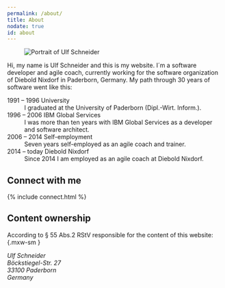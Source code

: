 ```yaml
---
permalink: /about/
title: About
nodate: true
id: about
---
```

<figure class="mxw-rg">
<img class="w-100 fit-cover" src="/img/ulf/ulf-16x9-900.jpg" alt="Portrait of Ulf Schneider">
</figure>

Hi, my name is Ulf Schneider and this is my website. I´m a software developer and agile coach, currently working for the software organization of Diebold Nixdorf in Paderborn, Germany. My path through 30 years of software went like this:

<dl class="timeline">
<dt>1991 – 1996 University</dt>
<dd>I graduated at the University of Paderborn (Dipl.-Wirt. Inform.).</dd>
<dt>1996 – 2006 IBM Global Services</dt>
<dd>I was more than ten years with IBM Global Services as a developer and software architect.</dd>
<dt>2006 – 2014 Self-employment</dt>
<dd>Seven years self-employed as an agile coach and trainer.</dd>
<dt>2014 – today Diebold Nixdorf</dt>
<dd>Since 2014 I am employed as an agile coach at Diebold Nixdorf.</dd>
</dl>

<h2>Connect with me</h2>
{% include connect.html %}

<h2>Content ownership</h2>

According to § 55 Abs.2 RStV responsible for the content of this website:{.mxw-sm }

<address class="mry">
Ulf Schneider<br>
Böckstiegel-Str. 27<br>
33100 Paderborn<br>
Germany<br>
</address>




